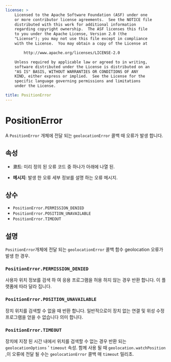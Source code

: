 ```yaml
---
license: >
    Licensed to the Apache Software Foundation (ASF) under one
    or more contributor license agreements.  See the NOTICE file
    distributed with this work for additional information
    regarding copyright ownership.  The ASF licenses this file
    to you under the Apache License, Version 2.0 (the
    "License"); you may not use this file except in compliance
    with the License.  You may obtain a copy of the License at

        http://www.apache.org/licenses/LICENSE-2.0

    Unless required by applicable law or agreed to in writing,
    software distributed under the License is distributed on an
    "AS IS" BASIS, WITHOUT WARRANTIES OR CONDITIONS OF ANY
    KIND, either express or implied.  See the License for the
    specific language governing permissions and limitations
    under the License.

title: PositionError
---
```


# PositionError

A `PositionError` 개체에 전달 되는 `geolocationError` 콜백 때 오류가 발생 합니다.

## 속성

*   **코드**: 미리 정의 된 오류 코드 중 하나가 아래에 나열 된.

*   **메시지**: 발생 한 오류 세부 정보를 설명 하는 오류 메시지.

## 상수

*   `PositionError.PERMISSION_DENIED`
*   `PositionError.POSITION_UNAVAILABLE`
*   `PositionError.TIMEOUT`

## 설명

`PositionError`개체에 전달 되는 `geolocationError` 콜백 함수 geolocation 오류가 발생 한 경우.

### `PositionError.PERMISSION_DENIED`

사용자 위치 정보를 검색 하 여 응용 프로그램을 허용 하지 않는 경우 반환 합니다. 이 플랫폼에 따라 달라 집니다.

### `PositionError.POSITION_UNAVAILABLE`

장치 위치를 검색할 수 없을 때 반환 합니다. 일반적으로이 장치 없는 연결 및 위성 수정 프로그램을 얻을 수 없습니다 의미 합니다.

### `PositionError.TIMEOUT`

장치에 지정 된 시간 내에서 위치를 검색할 수 없는 경우 반환 되는 `geolocationOptions` ' `timeout` 속성. 함께 사용 될 때 `geolocation.watchPosition` ,이 오류에 전달 될 수는 `geolocationError` 콜백 매 `timeout` 밀리초.